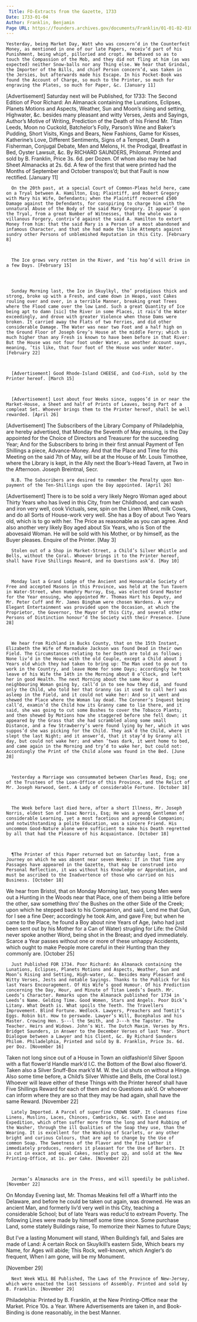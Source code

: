 ```yaml
---
 Title: FO-Extracts from the Gazette, 1733
Date: 1733-01-04
Author: Franklin, Benjamin
Page URL: https://founders.archives.gov/documents/Franklin/01-01-02-0106
---
```



	Yesterday, being Market Day, Watt who was concern’d in the Counterfeit Money, as mentioned in one of our late Papers, receiv’d part of his Punishment, being whipt, pilloried and cropt. He behaved so as to touch the Compassion of the Mob, and they did not fling at him (as was expected) neither Snow-balls nor any Thing else. We hear that Grindal, the Importer of the Bills, and chief Person concern’d, was taken in the Jersies, but afterwards made his Escape. In his Pocket-Book was found the Account of Charge, so much to the Printer, so much for engraving the Plates, so much for Paper, &c. [January 11]



[Advertisement] Saturday next will be Published, for 1733: The Second Edition of Poor Richard: An Almanack  containing the Lunations, Eclipses, Planets Motions and Aspects, Weather, Sun and Moon’s rising and setting, Highwater, &c. besides many pleasant and witty Verses, Jests and Sayings, Author’s Motive of Writing, Prediction of the Death of his Friend Mr. Titan Leeds, Moon no Cuckold, Batchelor’s Folly, Parson’s Wine and Baker’s Pudding, Short Visits, Kings and Bears, New Fashions, Game for Kisses, Katherine’s Love, Different Sentiments, Signs of a Tempest, Death a Fisherman, Conjugal Debate, Men and Melons, H. the Prodigal, Breatfast in Bed, Oyster Lawsuit, &c. By RICHARD SAUNDERS, Philomat. Printed and sold by B. Franklin, Price 3s. 6d. per Dozen. Of whom also may be had Sheet Almanacks at 2s. 6d.
A few of the first that were printed had the Months of September and October transpos’d; but that Fault is now rectified. [January 11]


  
	  On the 20th past, at a special Court of Common-Pleas held here, came on a Tryal between A. Hamilton, Esq; Plaintiff, and Robert Gregory with Mary his Wife, Defendants; when the Plaintiff recovered £500 Damage against the Defendants, for conspiring to charge him with the unnatural Abuse of the Body of the said Mary Gregory. It appear’d upon the Tryal, from a great Number of Witnesses, that the whole was a villanous Forgery, contriv’d against the said A. Hamilton to extort Money from him: that the said Mary is a Person of a most abandoned and infamous Character, and that she had made the like Attempts against sundry other Persons of unblemished Reputation in this City. [February 8]


  
	  The Ice grows very rotten in the River, and ’tis hop’d will drive in a few Days. [February 15]



  
	  Sunday Morning last, the Ice in Skuylkyl, tho’ prodigious thick and strong, broke up with a Fresh, and came down in Heaps, vast Cakes rouling over and over, in a terrible Manner, breaking great Trees where the Flood came over the low Land. Such a great Quantity of Ice being apt to damn [sic] the River in some Places, it rais’d the Water exceedingly, and drove with greater Violence when those Dams were broken. It carried away the Flats of two Ferries, and did other considerable Damage. The Water was near two Foot and a half high on the Ground Floor of Joseph Grey’s House at the middle Ferry; which is much higher than any Fresh is known to have been before in that River: But the House was not four foot under Water, as another Account says, meaning, ’tis like, that four foot of the House was under Water. [February 22]


  
	  [Advertisement] Good Rhode-Island CHEESE, and Cod-Fish, sold by the Printer hereof. [March 15]


  
	  [Advertisement] Lost about four Weeks since, suppos’d in or near the Market-House, a Sheet and half of Prints of Leaves, being Part of a compleat Set. Whoever brings them to the Printer hereof, shall be well rewarded. [April 26]


  
[Advertisement] The Subscribers of the Library Company of Philadelphia, are hereby advertised, that Monday the Seventh of May ensuing, is the Day appointed for the Choice of Directors and Treasurer for the succeeding Year; And for the Subscribers to bring in their first annual Payment of Ten Shillings a piece, Advance-Money. And that the Place and Time for this Meeting on the said 7th of May, will be at the House of Mr. Louis Timothee, where the Library is kept, in the Ally next the Boar’s-Head Tavern, at Two in the Afternoon.
Joseph Breintnal, Secr.

  
	  N.B. The Subscribers are desired to remember the Penalty upon Non-payment of the Ten-Shillings upon the Day appointed. [April 26]


  
[Advertisement] There is to be sold a very likely Negro Woman aged about Thirty Years who has lived in this City, from her Childhood, and can wash and iron very well, cook Victuals, sew, spin on the Linen Wheel, milk Cows, and do all Sorts of House-work very well. She has a Boy of about Two Years old, which is to go with her. The Price as reasonable as you can agree.
And also another very likely Boy aged about Six Years, who is Son of the abovesaid Woman. He will be sold with his Mother, or by himself, as the Buyer pleases. Enquire of the Printer. [May 3]


  
	  Stolen out of a Shop in Market-Street, a Child’s Silver Whistle and Bells, without the Coral. Whoever brings it to the Printer hereof, shall have Five Shillings Reward, and no Questions ask’d. [May 10]


  
	  Monday last a Grand Lodge of the Ancient and Honourable Society of Free and accepted Masons in this Province, was held at the Tun Tavern in Water-Street, when Humphry Murray, Esq, was elected Grand Master for the Year ensuing, who appointed Mr. Thomas Hart his Deputy, and Mr. Peter Cuff and Mr. James Bingham were chosen Wardens. A very Elegant Entertainment was provided upon the Occasion, at which the Proprietor, the Governor, the Mayor of this City, and several other Persons of Distinction honour’d the Society with their Presence. [June 28]


  
	  We hear from Richland in Bucks County, that on the 15th Instant, Elizabeth the Wife of Marmaduke Jackson was found Dead in their own Field. The Circumstances relating to her Death are told as follows; None liv’d in the House with the old Couple, except a Child about 3 Years old which they had taken to bring up: The Man used to go out to work in the Country, and leave Home for some Days; accordingly he took leave of his Wife the 14th in the Morning about 8 o’Clock, and left her in good Health. The next Morning about the same Hour a neighbouring Woman going by, call’d in to see how they did, and found only the Child, who told her that Granny (as it used to call her) was asleep in the Field, and it could not wake her: And so it went and shewed the Place where the Woman lay dead. The Coroner’s Inquest being call’d, examin’d the Child how its Granny came to lie there, and it said, she was going to cut some Bushes to cover the Tobacco Plants; and then shewed by Motions how she staggered before she fell down; it appeared by the Grass that she had scrambled along some small Distance, and a few Strawberry’s were found lying by her, which it was suppos’d she was picking for the Child. They ask’d the Child, where it slept the last Night; and it answer’d, that it stay’d by Granny all day, but could not wake her; and when ’twas dark, it went home to bed, and came again in the Morning and try’d to wake her, but could not: Accordingly the Print of the Child alone was found in the Bed. [June 28]


  
	  Yesterday a Marriage was consummated between Charles Read, Esq; one of the Trustees of the Loan-Office of this Province, and the Relict of Mr. Joseph Harwood, Gent. A Lady of considerable Fortune. [October 18]


  
	  The Week before last died here, after a short Illness, Mr. Joseph Norris, eldest Son of Isaac Norris, Esq; He was a young Gentleman of considerable Learning, yet a most facetious and agreeable Companion; and notwithstanding a polite Education, was a sincere Friend. His uncommon Good-Nature alone were sufficient to make his Death regretted by all that had the Pleasure of his Acquaintance. [October 18]


  
	  ¶The Printer of this Paper returned but on Saturday last, from a Journey on which he was absent near seven Weeks: If in that Time any Passages have appeared in the Gazette, that may be construed into Personal Reflection, it was without his Knowledge or Approbation, and must be ascribed to the Inadvertence of those who carried on his Business. [October 18]


  

We hear from Bristol, that on Monday Morning last, two young Men were out a Hunting in the Woods near that Place, one of them being a little before the other, saw something thro’ the Bushes on the other Side of the Creek; upon which he stepped back to his Companion, and said, Lend me that Gun, for I see a fine Deer; accordingly he took Aim, and gave Fire; but when he came to the Place, he found a Boy about nine Years of Age, (who had just been sent out by his Mother for a Can of Water) strugling for Life: the Child never spoke another Word, being shot in the Breast; and dyed immediately. Scarce a Year passes without one or more of these unhappy Accidents, which ought to make People more careful in their Hunting than they commonly are. [October 25]


  
	  Just Published FOR 1734. Poor Richard: An Almanack containing the Lunations, Eclipses, Planets Motions and Aspects, Weather, Sun and Moon’s Rising and Setting, High-water, &c. Besides many Pleasant and Witty Verses, Jests and notable Sayings. Thanks to the Publick for his last Years Encouragement. Of His Wife’s good Humour. Of his Prediction concerning the Day, Hour, and Minute of Titan Leeds’s Death. Mr. Leeds’s Character. Remarks upon the Almanack published for 1734 in Leeds’s Name. Gelding Time. Good Women, Stars and Angels. Poor Dick’s Litany. What Death is. What spoils the Teeth. The Travellers Improvement. Blind Fortune. Wedlock. Lawyers, Preachers and Tomtit’s Eggs. Robin bit. How to perswade. Lawyer’s Will, Bucephalus and his Master. Crowing Hen. S---l the Smith, and J---h the Tapster. The Teacher. Heirs and Widows. John’s Wit. The Dutch Maxim. Verses by Mrs. Bridget Saunders, in Answer to the December Verses of last Year. Short Dialogue between a Lawyer and his Client, &c. By Richard Saunders Philom. Philadelphia, Printed and sold by B. Franklin, Price 3s. 6d. per Doz. [November 16]


  

Taken not long since out of a House in Town an oldfashion’d Silver Spoon with a flat flower’d Handle mark’d I.C. the Bottom of the Bowl also flower’d. Taken also a Silver Snuff-Box mark’d M. W. the Lid shuts on without a Hinge. Also some time before, a Child’s Silver Whistle and Bells, (the Coral lost.) Whoever will leave either of these Things with the Printer hereof shall have Five Shillings Reward for each of them and no Questions ask’d. Or whoever can inform where they are so that they may be had again, shall have the same Reward. [November 22]


  
	  Lately Imported. A Parcel of superfine CROWN SOAP. It cleanses fine Linens, Muslins, Laces, Chinces, Cambricks, &c. with Ease and Expedition, which often suffer more from the long and hard Rubbing of the Washer, through the ill Qualities of the Soap they use, than the Wearing. It is excellent for the Washing of Scarlets, or any other bright and curious Colours, that are apt to change by the Use of common Soap. The Sweetness of the Flavor and the fine Lather it immediately produces, renders it pleasant for the Use of Barbers. It is cut in exact and equal Cakes, neatly put up, and sold at the New Printing-Office, at 1s. per Cake. [November 22]


  
	  Jerman’s Almanacks are in the Press, and will speedily be published. [November 22]


  
On Monday Evening last, Mr. Thomas Meakins fell off a Wharff into the Delaware, and before he could be taken out again, was drowned. He was an ancient Man, and formerly liv’d very well in this City, teaching a considerable School; but of late Years was reduc’d to extream Poverty. The following Lines were made by himself some time since.
Some purchase Land, some stately Buildings raise,
To memorize their Names to future Days;

But I’ve a lasting Monument will stand,
When Building’s fall, and Sales are made of Land:
A certain Rock on Skuylkill’s eastern Side,
Which bears my Name, for Ages will abide;
This Rock, well-known, which Angler’s do frequent,
When I am gone, will be my Monument.

[November 29]

  
	  Next Week WILL BE Published, The Laws of the Province of New-Jersey, which were enacted the last Sessions of Assembly. Printed and sold by B. Franklin. [November 29]


  
Philadelphia: Printed by B. Franklin, at the New Printing-Office near the Market. Price 10s. a Year. Where Advertisements are taken in, and Book-Binding is done reasonably, in the best Manner.


